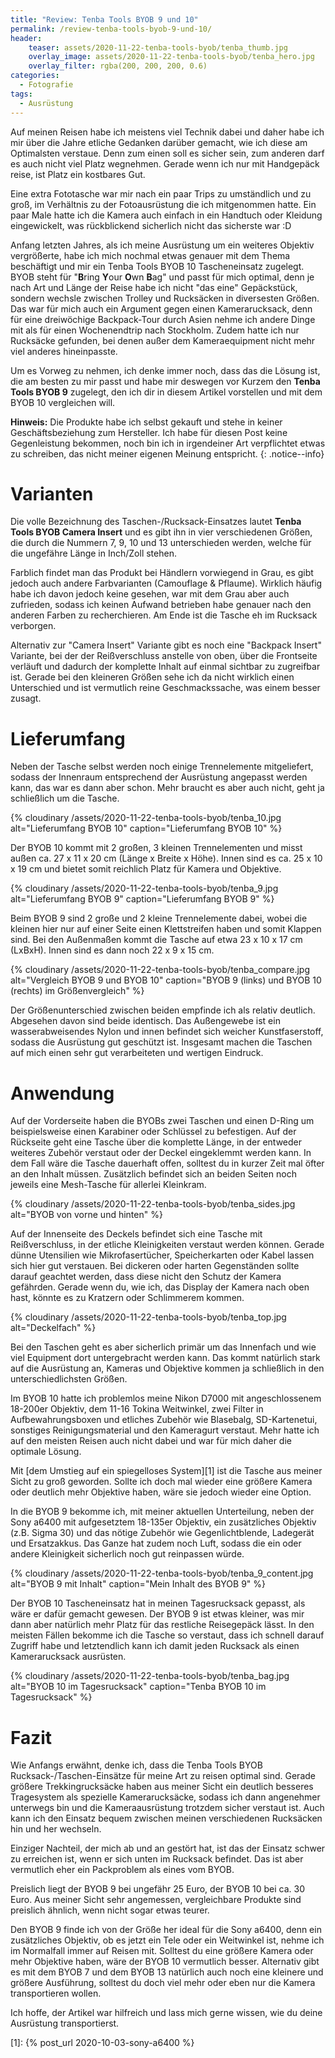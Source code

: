 ```yaml
---
title: "Review: Tenba Tools BYOB 9 und 10"
permalink: /review-tenba-tools-byob-9-und-10/
header:
    teaser: assets/2020-11-22-tenba-tools-byob/tenba_thumb.jpg
    overlay_image: assets/2020-11-22-tenba-tools-byob/tenba_hero.jpg
    overlay_filter: rgba(200, 200, 200, 0.6)
categories:
  - Fotografie
tags:
  - Ausrüstung
---
```


Auf meinen Reisen habe ich meistens viel Technik dabei und daher habe ich mir über die Jahre etliche Gedanken darüber gemacht, 
wie ich diese am Optimalsten verstaue. Denn zum einen soll es sicher sein, zum anderen darf es auch nicht viel Platz wegnehmen. 
Gerade wenn ich nur mit Handgepäck reise, ist Platz ein kostbares Gut.

Eine extra Fototasche war mir nach ein paar Trips zu umständlich und zu groß, 
im Verhältnis zu der Fotoausrüstung die ich mitgenommen hatte. 
Ein paar Male hatte ich die Kamera auch einfach in ein Handtuch oder Kleidung eingewickelt, was rückblickend sicherlich nicht das sicherste war :D

Anfang letzten Jahres, als ich meine Ausrüstung um ein weiteres Objektiv vergrößerte, 
habe ich mich nochmal etwas genauer mit dem Thema beschäftigt und mir ein Tenba Tools BYOB 10 Tascheneinsatz zugelegt. 
BYOB steht für "**B**ring **Y**our **O**wn **B**ag" und passt für mich optimal, denn je nach Art und Länge der Reise habe ich nicht "das eine" Gepäckstück, 
sondern wechsle zwischen Trolley und Rucksäcken in diversesten Größen. 
Das war für mich auch ein Argument gegen einen Kamerarucksack, denn für eine dreiwöchige Backpack-Tour durch Asien nehme ich andere Dinge mit 
als für einen Wochenendtrip nach Stockholm. Zudem hatte ich nur Rucksäcke gefunden, bei denen außer dem Kameraequipment nicht mehr viel anderes hineinpasste.

Um es Vorweg zu nehmen, ich denke immer noch, dass das die Lösung ist, 
die am besten zu mir passt und habe mir deswegen vor Kurzem den **Tenba Tools BYOB 9** zugelegt, 
den ich dir in diesem Artikel vorstellen und mit dem BYOB 10 vergleichen will. 

**Hinweis:** Die Produkte habe ich selbst gekauft und stehe in keiner Geschäftsbeziehung zum Hersteller. 
Ich habe für diesen Post keine Gegenleistung bekommen, noch bin ich in irgendeiner Art verpflichtet etwas zu schreiben, das nicht meiner eigenen Meinung entspricht.
{: .notice--info}

# Varianten

Die volle Bezeichnung des Taschen-/Rucksack-Einsatzes lautet **Tenba Tools BYOB Camera Insert** und es gibt ihn in vier verschiedenen Größen, 
die durch die Nummern 7, 9, 10 und 13 unterschieden werden, welche für die ungefähre Länge in Inch/Zoll stehen.

Farblich findet man das Produkt bei Händlern vorwiegend in Grau, es gibt jedoch auch andere Farbvarianten (Camouflage & Pflaume). 
Wirklich häufig habe ich davon jedoch keine gesehen, war mit dem Grau aber auch zufrieden, 
sodass ich keinen Aufwand betrieben habe genauer nach den anderen Farben zu recherchieren. 
Am Ende ist die Tasche eh im Rucksack verborgen.

Alternativ zur "Camera Insert" Variante gibt es noch eine "Backpack Insert" Variante, bei der der Reißverschluss anstelle von oben, 
über die Frontseite verläuft und dadurch der komplette Inhalt auf einmal sichtbar zu zugreifbar ist. 
Gerade bei den kleineren Größen sehe ich da nicht wirklich einen Unterschied und ist vermutlich reine Geschmackssache, was einem besser zusagt.

# Lieferumfang

Neben der Tasche selbst werden noch einige Trennelemente mitgeliefert, 
sodass der Innenraum entsprechend der Ausrüstung angepasst werden kann, das war es dann aber schon. 
Mehr braucht es aber auch nicht, geht ja schließlich um die Tasche.

{% cloudinary /assets/2020-11-22-tenba-tools-byob/tenba_10.jpg alt="Lieferumfang BYOB 10" caption="Lieferumfang BYOB 10" %}

Der BYOB 10 kommt mit 2 großen, 3 kleinen Trennelementen und misst außen ca. 27 x 11 x 20 cm (Länge x Breite x Höhe). 
Innen sind es ca. 25 x 10 x 19 cm und bietet somit reichlich Platz für Kamera und Objektive.

{% cloudinary /assets/2020-11-22-tenba-tools-byob/tenba_9.jpg alt="Lieferumfang BYOB 9" caption="Lieferumfang BYOB 9" %}

Beim BYOB 9 sind 2 große und 2 kleine Trennelemente dabei, wobei die kleinen hier nur auf einer Seite einen Klettstreifen haben und somit Klappen sind. 
Bei den Außenmaßen kommt die Tasche auf etwa 23 x 10 x 17 cm (LxBxH). Innen sind es dann noch 22 x 9 x 15 cm.

{% cloudinary /assets/2020-11-22-tenba-tools-byob/tenba_compare.jpg alt="Vergleich BYOB 9 und BYOB 10" caption="BYOB 9 (links) und BYOB 10 (rechts) im Größenvergleich" %}

Der Größenunterschied zwischen beiden empfinde ich als relativ deutlich. Abgesehen davon sind beide identisch. 
Das Außengewebe ist ein wasserabweisendes Nylon und innen befindet sich weicher Kunstfaserstoff, 
sodass die Ausrüstung gut geschützt ist. Insgesamt machen die Taschen auf mich einen sehr gut verarbeiteten und wertigen Eindruck.

# Anwendung

Auf der Vorderseite haben die BYOBs zwei Taschen und einen D-Ring um beispielsweise einen Karabiner oder Schlüssel zu befestigen. 
Auf der Rückseite geht eine Tasche über die komplette Länge, in der entweder weiteres Zubehör verstaut oder der Deckel eingeklemmt werden kann. 
In dem Fall wäre die Tasche dauerhaft offen, solltest du in kurzer Zeit mal öfter an den Inhalt müssen. 
Zusätzlich befindet sich an beiden Seiten noch jeweils eine Mesh-Tasche für allerlei Kleinkram.

{% cloudinary /assets/2020-11-22-tenba-tools-byob/tenba_sides.jpg alt="BYOB von vorne und hinten" %}

Auf der Innenseite des Deckels befindet sich eine Tasche mit Reißverschluss, in der etliche Kleinigkeiten verstaut werden können. 
Gerade dünne Utensilien wie Mikrofasertücher, Speicherkarten oder Kabel lassen sich hier gut verstauen. 
Bei dickeren oder harten Gegenständen sollte darauf geachtet werden, dass diese nicht den Schutz der Kamera gefährden. 
Gerade wenn du, wie ich, das Display der Kamera nach oben hast, könnte es zu Kratzern oder Schlimmerem kommen.

{% cloudinary /assets/2020-11-22-tenba-tools-byob/tenba_top.jpg alt="Deckelfach" %}

Bei den Taschen geht es aber sicherlich primär um das Innenfach und wie viel Equipment dort untergebracht werden kann. 
Das kommt natürlich stark auf die Ausrüstung an, Kameras und Objektive kommen ja schließlich in den unterschiedlichsten Größen.

Im BYOB 10 hatte ich problemlos meine Nikon D7000 mit angeschlossenem 18-200er Objektiv, dem 11-16 Tokina Weitwinkel, 
zwei Filter in Aufbewahrungsboxen und etliches Zubehör wie Blasebalg, SD-Kartenetui, sonstiges Reinigungsmaterial und den Kameragurt verstaut. 
Mehr hatte ich auf den meisten Reisen auch nicht dabei und war für mich daher die optimale Lösung.

Mit [dem Umstieg auf ein spiegelloses System][1] ist die Tasche aus meiner Sicht zu groß geworden. 
Sollte ich doch mal wieder eine größere Kamera oder deutlich mehr Objektive haben, wäre sie jedoch wieder eine Option.

In die BYOB 9 bekomme ich, mit meiner aktuellen Unterteilung, neben der Sony a6400 mit aufgesetztem 18-135er Objektiv, 
ein zusätzliches Objektiv (z.B. Sigma 30) und das nötige Zubehör wie Gegenlichtblende, Ladegerät und Ersatzakkus. 
Das Ganze hat zudem noch Luft, sodass die ein oder andere Kleinigkeit sicherlich noch gut reinpassen würde.

{% cloudinary /assets/2020-11-22-tenba-tools-byob/tenba_9_content.jpg alt="BYOB 9 mit Inhalt" caption="Mein Inhalt des BYOB 9" %}

Der BYOB 10 Tascheneinsatz hat in meinen Tagesrucksack gepasst, als wäre er dafür gemacht gewesen. 
Der BYOB 9 ist etwas kleiner, was mir dann aber natürlich mehr Platz für das restliche Reisegepäck lässt. 
In den meisten Fällen bekomme ich die Tasche so verstaut, dass ich schnell darauf Zugriff habe und letztendlich kann ich damit jeden Rucksack als einen Kamerarucksack ausrüsten.

{% cloudinary /assets/2020-11-22-tenba-tools-byob/tenba_bag.jpg alt="BYOB 10 im Tagesrucksack" caption="Tenba BYOB 10 im Tagesrucksack" %}

# Fazit

Wie Anfangs erwähnt, denke ich, dass die Tenba Tools BYOB Rucksack-/Taschen-Einsätze für meine Art zu reisen optimal sind. 
Gerade größere Trekkingrucksäcke haben aus meiner Sicht ein deutlich besseres Tragesystem als spezielle Kamerarucksäcke, 
sodass ich dann angenehmer unterwegs bin und die Kameraausrüstung trotzdem sicher verstaut ist. 
Auch kann ich den Einsatz bequem zwischen meinen verschiedenen Rucksäcken hin und her wechseln. 

Einziger Nachteil, der mich ab und an gestört hat, ist das der Einsatz schwer zu erreichen ist, wenn er sich unten im Rucksack befindet. 
Das ist aber vermutlich eher ein Packproblem als eines vom BYOB.

Preislich liegt der BYOB 9 bei ungefähr 25 Euro, der BYOB 10 bei ca. 30 Euro. Aus meiner Sicht sehr angemessen, 
vergleichbare Produkte sind preislich ähnlich, wenn nicht sogar etwas teurer.

Den BYOB 9 finde ich von der Größe her ideal für die Sony a6400, denn ein zusätzliches Objektiv, ob es jetzt ein Tele oder ein Weitwinkel ist, 
nehme ich im Normalfall immer auf Reisen mit. Solltest du eine größere Kamera oder mehr Objektive haben, wäre der BYOB 10 vermutlich besser. 
Alternativ gibt es mit dem BYOB 7 und dem BYOB 13 natürlich auch noch eine kleinere und größere Ausführung, 
solltest du doch viel mehr oder eben nur die Kamera transportieren wollen.

Ich hoffe, der Artikel war hilfreich und lass mich gerne wissen, wie du deine Ausrüstung transportierst.

[1]: {% post_url 2020-10-03-sony-a6400 %}